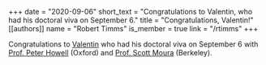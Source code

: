 +++
date = "2020-09-06"
short_text = "Congratulations to Valentin, who had his doctoral viva on September 6."
title = "Congratulations, Valentin!"
[[authors]]
   name = "Robert Timms"
   is_member = true
   link = "/rtimms"
+++


Congratulations to [Valentin](/member/sulzer) who had his doctoral viva on September 6 with [Prof. Peter Howell](http://www.maths.ox.ac.uk/people/peter.howell) (Oxford) and [Prof. Scott Moura](https://ce.berkeley.edu/people/faculty/moura) (Berkeley).
